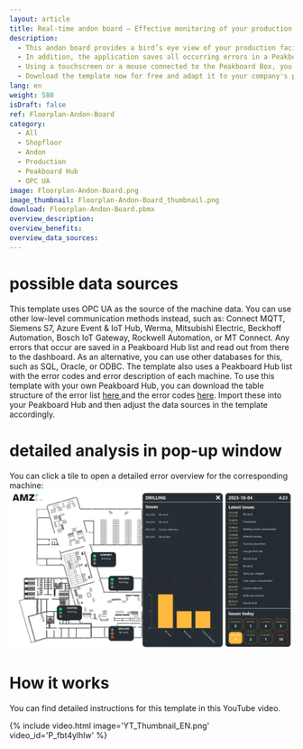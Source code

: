 ```yaml
---
layout: article
title: Real-time andon board – Effective monitoring of your production from a bird's eye view 
description: 
  - This andon board provides a bird’s eye view of your production facility and uses an andon traffic light to visualize the current status of each of your machines in real time. Green shows that the machine is running, yellow means that the machine is being configured, and red indicates an error. In the event of an error, the reason for it is also displayed directly. This way, you can immediately identify deviations and malfunctions and react to problems swiftly, which leads to higher productivity and better quality in your production.
  - In addition, the application saves all occurring errors in a Peakboard Hub list. The persistent data is displayed in the right pane of the dashboard. This shows both the recent issues and the total number of incidents for that day.
  - Using a touchscreen or a mouse connected to the Peakboard Box, you can click on the tiles in the lower right area. This opens a window displaying a detailed list of errors and analysis of the respective machine. The continuous monitoring, documentation, and analysis of errors let you identify the causes and achieve long-term improvements in the production process.
  - Download the template now for free and adapt it to your company's production environment without any programming effort. For even easier usability, all scripts in this template were created with Peakboard Building Blocks, our low-code script editor. 
lang: en
weight: 580
isDraft: false
ref: Floorplan-Andon-Board
category:
  - All
  - Shopfloor
  - Andon
  - Production
  - Peakboard Hub
  - OPC UA
image: Floorplan-Andon-Board.png
image_thumbnail: Floorplan-Andon-Board_thumbnail.png
download: Floorplan-Andon-Board.pbmx
overview_description:
overview_benefits:
overview_data_sources:
---
```

# possible data sources
This template uses OPC UA as the source of the machine data. You can use other low-level communication methods instead, such as: Connect MQTT, Siemens S7, Azure Event & IoT Hub, Werma, Mitsubishi Electric, Beckhoff Automation, Bosch IoT Gateway, Rockwell Automation, or MT Connect. Any errors that occur are saved in a Peakboard Hub list and read out from there to the dashboard. As an alternative, you can use other databases for this, such as SQL, Oracle, or ODBC. The template also uses a Peakboard Hub list with the error codes and error description of each machine. To use this template with your own Peakboard Hub, you can download the table structure of the error list <a href="Template_Floorplan_Andon_Board.csv" class="inline" download>here </a> and the error codes <a href="Template_Floorplan_Andon_Board_ErrorCode_Mapping.csv" class="inline" download>here</a>. Import these into your Peakboard Hub and then adjust the data sources in the template accordingly.

# detailed analysis in pop-up window
You can click a tile to open a detailed error overview for the corresponding machine:
![image_live](Floorplan-Andon-Board-PopUp.png)


# How it works
You can find detailed instructions for this template in this YouTube video.

{% include video.html image='YT_Thumbnail_EN.png' video_id='P_fbt4ylhlw' %}
